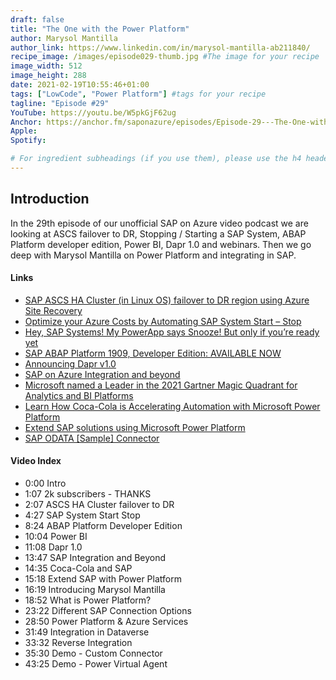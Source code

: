 ```yaml
---
draft: false
title: "The One with the Power Platform"
author: Marysol Mantilla
author_link: https://www.linkedin.com/in/marysol-mantilla-ab211840/
recipe_image: /images/episode029-thumb.jpg #The image for your recipe
image_width: 512
image_height: 288
date: 2021-02-19T10:55:46+01:00
tags: ["LowCode", "Power Platform"] #tags for your recipe
tagline: "Episode #29"
YouTube: https://youtu.be/W5pkGjF62ug
Anchor: https://anchor.fm/saponazure/episodes/Episode-29---The-One-with-the-Power-Platform-Marysol-Mantilla-eql1gb
Apple: 
Spotify:  

# For ingredient subheadings (if you use them), please use the h4 header.  For print view I have those elements targeted
---
```



## Introduction

In the 29th episode of our unofficial SAP on Azure video podcast we are looking at ASCS failover to DR, Stopping / Starting a SAP System, ABAP Platform developer edition, Power BI, Dapr 1.0 and webinars. Then we go deep with Marysol Mantilla on Power Platform and integrating in SAP. 

#### Links

- [SAP ASCS HA Cluster (in Linux OS) failover to DR region using Azure Site Recovery](https://techcommunity.microsoft.com/t5/running-sap-applications-on-the/sap-ascs-ha-cluster-in-linux-os-failover-to-dr-region-using/ba-p/2120369)
- [Optimize your Azure Costs by Automating SAP System Start – Stop](https://techcommunity.microsoft.com/t5/running-sap-applications-on-the/optimize-your-azure-costs-by-automating-sap-system-start-stop/ba-p/2120675)
- [Hey, SAP Systems! My PowerApp says Snooze! But only if you’re ready yet](https://blogs.sap.com/2021/02/10/hey-sap-systems-my-powerapp-says-snooze-but-only-if-youre-ready-yet/)
- [SAP ABAP Platform 1909, Developer Edition: AVAILABLE NOW](https://blogs.sap.com/2021/02/15/sap-abap-platform-1909-developer-edition-available-soon/)
- [Announcing Dapr v1.0](https://blog.dapr.io/posts/2021/02/17/announcing-dapr-v1.0/)
- [SAP on Azure Integration and beyond](https://www.microsoftevents.com/profile/form/index.cfm?PKformID=0x11937701abcd)
- [Microsoft named a Leader in the 2021 Gartner Magic Quadrant for Analytics and BI Platforms](https://powerbi.microsoft.com/en-us/blog/microsoft-named-a-leader-in-2021-gartner-magic-quadrant-for-analytics-and-bi-platforms/)
- [Learn How Coca-Cola is Accelerating Automation with Microsoft Power Platform](https://info.microsoft.com/ww-Landing-Coca-ColasJourneywithRPA.html)
- [Extend SAP solutions using Microsoft Power Platform](https://info.microsoft.com/ww-Landing-Extend-SAP-solutions-using-Microsoft-Power-Platform.html?LCID=EN-US)
- [SAP ODATA [Sample] Connector](https://github.com/microsoft/PowerPlatformConnectors/tree/dev/custom-connectors/SAP-ODATA-Demo)


#### Video Index

- 0:00 Intro
- 1:07 2k subscribers - THANKS
- 2:07 ASCS HA Cluster failover to DR
- 4:27 SAP System Start Stop
- 8:24 ABAP Platform Developer Edition
- 10:04 Power BI
- 11:08 Dapr 1.0
- 13:47 SAP Integration and Beyond
- 14:35 Coca-Cola and SAP
- 15:18 Extend SAP with Power Platform
- 16:19 Introducing Marysol Mantilla
- 18:52 What is Power Platform?
- 23:22 Different SAP Connection Options
- 28:50 Power Platform & Azure Services
- 31:49 Integration in Dataverse
- 33:32 Reverse Integration
- 35:30 Demo - Custom Connector
- 43:25 Demo - Power Virtual Agent
